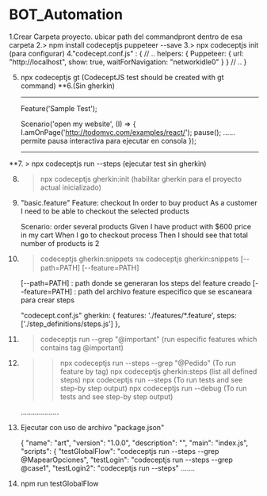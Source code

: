 # BOT_Automation
1.Crear Carpeta proyecto. ubicar path del commandpront dentro de esa carpeta
2.> npm install codeceptjs puppeteer --save
3.> npx codeceptjs init    (para configurar)
4."codecept.conf.js" : 
	{ // ..
	  helpers: {
		Puppeteer: {
		  url: "http://localhost",
		  show: true,
		  waitForNavigation: "networkidle0"
		}
	  }
	  // ..
	}

5. npx codeceptjs gt    (CodeceptJS test should be created with gt command)
**6.(Sin gherkin)
 	___________________________________________________
	Feature('Sample Test');

	Scenario('open my website', (I) => {
	  I.amOnPage('http://todomvc.com/examples/react/');
	  pause(); ...... permite pausa interactiva para ejecutar en consola
	});
	___________________________________________________
**7. > npx codeceptjs run --steps   (ejecutar test sin gherkin)

8. > npx codeceptjs gherkin:init  (habilitar gherkin para el proyecto actual inicializado)
9. "basic.feature"
	Feature: checkout
	  In order to buy product
	  As a customer
	  I need to be able to checkout the selected products

	Scenario: order several products
		Given I have product with $600 price in my cart
		When I go to checkout process
		Then I should see that total number of products is 2
		
10. > codeceptjs gherkin:snippets   รณ   codeceptjs gherkin:snippets [--path=PATH] [--feature=PATH]   
	
	[--path=PATH] : path donde se generaran los steps del feature creado
	[--feature=PATH] : path del archivo feature especifico que se escaneara para crear steps
	
	"codecept.conf.js"
		gherkin: {
			features: './features/*.feature',
			steps: ['./step_definitions/steps.js']
		  },

11. > codeceptjs run --grep "@important"   (run especific features which contains tag @important)

12. >> npx codeceptjs run --steps  --grep "@Pedido"    (To run feature by tag)
	> npx codeceptjs gherkin:steps  (list all defined steps)
	> npx codeceptjs run --steps	(To run tests and see step-by step output)
	> npx codeceptjs run --debug	(To run tests and see step-by step output)

	...................
13. Ejecutar con uso de archivo "package.json"
	
	{
    "name": "art",
    "version": "1.0.0",
    "description": "",
    "main": "index.js",
    "scripts": {
      "testGlobalFlow": "codeceptjs run --steps --grep @MapearOpciones",
      "testLogin": "codeceptjs run --steps --grep @case1",
      "testLogin2": "codeceptjs run --steps"
	.......

14. npm run testGlobalFlow
